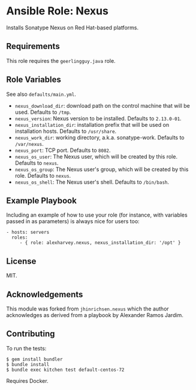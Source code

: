 # Ansible Role: Nexus

Installs Sonatype Nexus on Red Hat-based platforms.

## Requirements

This role requires the `geerlingguy.java` role.

## Role Variables

See also `defaults/main.yml`.

* `nexus_download_dir`: download path on the control machine that will be used. Defaults to `/tmp`.
* `nexus_version`: Nexus version to be installed. Defaults to `2.13.0-01`.
* `nexus_installation_dir`: installation prefix that will be used on installation hosts. Defaults to `/usr/share`.
* `nexus_work_dir`: working directory, a.k.a. sonatype-work. Defaults to `/var/nexus`.
* `nexus_port`: TCP port. Defaults to `8082`.
* `nexus_os_user`: The Nexus user, which will be created by this role. Defaults to `nexus`.
* `nexus_os_group`: The Nexus user's group, which will be created by this role. Defaults to `nexus`.
* `nexus_os_shell`: The Nexus user's shell. Defaults to `/bin/bash`.

## Example Playbook

Including an example of how to use your role (for instance, with variables passed in as parameters) is always nice for users too:

    - hosts: servers
      roles:
         - { role: alexharvey.nexus, nexus_installation_dir: '/opt' }

## License

MIT.

## Acknowledgements

This module was forked from `jhinrichsen.nexus` which the author acknowledges as derived from a playbook by Alexander Ramos Jardim.

## Contributing

To run the tests:

    $ gem install bundler
    $ bundle install
    $ bundle exec kitchen test default-centos-72

Requires Docker.
